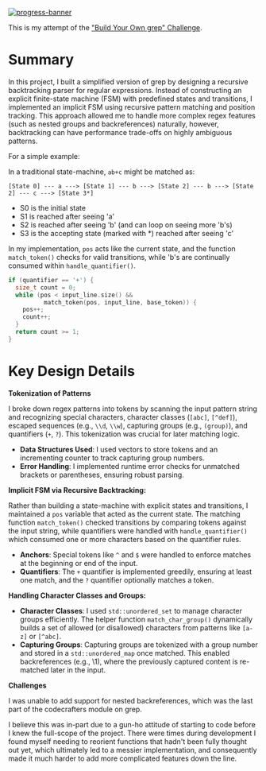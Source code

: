 [![progress-banner](https://backend.codecrafters.io/progress/grep/34dcb7a4-bf97-4da0-8e21-3686360057f2)](https://app.codecrafters.io/users/codecrafters-bot?r=2qF)

This is my attempt of the ["Build Your Own grep" Challenge](https://app.codecrafters.io/courses/grep/overview).

# Summary 

In this project, I built a simplified version of grep by designing a recursive backtracking parser for regular expressions. Instead of constructing an explicit finite-state machine (FSM) with predefined states and transitions, I implemented an implicit FSM using recursive pattern matching and position tracking. This approach allowed me to handle more complex regex features (such as nested groups and backreferences) naturally, however, backtracking can have performance trade-offs on highly ambiguous patterns.

For a simple example: 

In a traditional state-machine, `ab+c` might be matched as:

```
[State 0] --- a ---> [State 1] --- b ---> [State 2] --- b ---> [State 2] --- c ---> [State 3*]
```

* S0 is the initial state
* S1 is reached after seeing 'a'
* S2 is reached after seeing 'b' (and can loop on seeing more 'b's)
* S3 is the accepting state (marked with *) reached after seeing 'c'

In my implementation, `pos` acts like the current state, and the function `match_token()` checks for valid transitions, while 'b's are continually consumed within `handle_quantifier()`.

```cpp
if (quantifier == '+') {
  size_t count = 0;
  while (pos < input_line.size() &&
          match_token(pos, input_line, base_token)) {
    pos++;
    count++;
  }
  return count >= 1;
}
```

# Key Design Details

**Tokenization of Patterns**

I broke down regex patterns into tokens by scanning the input pattern string and recognizing special characters, character classes (`[abc]`, `[^def]`), escaped sequences (e.g., `\\d`, `\\w`), capturing groups (e.g., `(group)`), and quantifiers (`+`, `?`). This tokenization was crucial for later matching logic.

- **Data Structures Used**: I used vectors to store tokens and an incrementing counter to track capturing group numbers.
- **Error Handling**: I implemented runtime error checks for unmatched brackets or parentheses, ensuring robust parsing.
 
**Implicit FSM via Recursive Backtracking:**

Rather than building a state-machine with explicit states and transitions, I maintained a `pos` variable that acted as the current state. The matching function `match_token()` checked transitions by comparing tokens against the input string, while quantifiers were handled with `handle_quantifier()` which consumed one or more characters based on the quantifier rules.

- **Anchors**: Special tokens like `^` and `$` were handled to enforce matches at the beginning or end of the input.
- **Quantifiers**: The `+` quantifier is implemented greedily, ensuring at least one match, and the `?` quantifier optionally matches a token.

**Handling Character Classes and Groups:**

- **Character Classes**: I used `std::unordered_set` to manage character groups efficiently. The helper function `match_char_group()` dynamically builds a set of allowed (or disallowed) characters from patterns like `[a-z]` or `[^abc]`.
- **Capturing Groups**: Capturing groups are tokenized with a group number and stored in a `std::unordered_map` once matched. This enabled backreferences (e.g., \1), where the previously captured content is re-matched later in the input.


**Challenges**

I was unable to add support for nested backreferences, which was the last part of the codecrafters module on grep. 

I believe this was in-part due to a gun-ho attitude of starting to code before I knew the full-scope of the project. There were times during development I found myself needing to reorient functions that hadn't been fully thought out yet, which ultimately led to a messier implementation, and consequently made it much harder to add more complicated features down the line.
